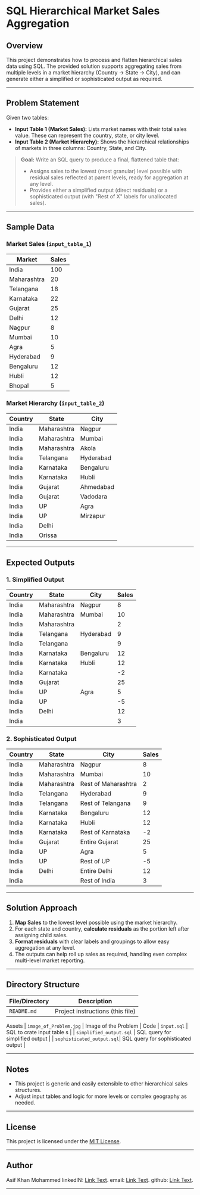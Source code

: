 # SQL Hierarchical Market Sales Aggregation

## Overview

This project demonstrates how to process and flatten hierarchical sales data using SQL. The provided solution supports aggregating sales from multiple levels in a market hierarchy (Country → State → City), and can generate either a simplified or sophisticated output as required.

---

## Problem Statement

Given two tables:

- **Input Table 1 (Market Sales):** Lists market names with their total sales value. These can represent the country, state, or city level.
- **Input Table 2 (Market Hierarchy):** Shows the hierarchical relationships of markets in three columns: Country, State, and City.

> **Goal:** Write an SQL query to produce a final, flattened table that:
> - Assigns sales to the lowest (most granular) level possible with residual sales reflected at parent levels, ready for aggregation at any level.
> - Provides either a simplified output (direct residuals) or a sophisticated output (with "Rest of X" labels for unallocated sales).

---

## Sample Data

### Market Sales (`input_table_1`)

| Market       | Sales |
|--------------|-------|
| India        | 100   |
| Maharashtra  | 20    |
| Telangana    | 18    |
| Karnataka    | 22    |
| Gujarat      | 25    |
| Delhi        | 12    |
| Nagpur       | 8     |
| Mumbai       | 10    |
| Agra         | 5     |
| Hyderabad    | 9     |
| Bengaluru    | 12    |
| Hubli        | 12    |
| Bhopal       | 5     |

### Market Hierarchy (`input_table_2`)

| Country | State       | City      |
|---------|-------------|-----------|
| India   | Maharashtra | Nagpur    |
| India   | Maharashtra | Mumbai    |
| India   | Maharashtra | Akola     |
| India   | Telangana   | Hyderabad |
| India   | Karnataka   | Bengaluru |
| India   | Karnataka   | Hubli     |
| India   | Gujarat     | Ahmedabad |
| India   | Gujarat     | Vadodara  |
| India   | UP          | Agra      |
| India   | UP          | Mirzapur  |
| India   | Delhi       |           |
| India   | Orissa      |           |

---

## Expected Outputs

### 1. Simplified Output

| Country | State       | City      | Sales |
|---------|-------------|-----------|-------|
| India   | Maharashtra | Nagpur    | 8     |
| India   | Maharashtra | Mumbai    | 10    |
| India   | Maharashtra |           | 2     |
| India   | Telangana   | Hyderabad | 9     |
| India   | Telangana   |           | 9     |
| India   | Karnataka   | Bengaluru | 12    |
| India   | Karnataka   | Hubli     | 12    |
| India   | Karnataka   |           | -2    |
| India   | Gujarat     |           | 25    |
| India   | UP          | Agra      | 5     |
| India   | UP          |           | -5    |
| India   | Delhi       |           | 12    |
| India   |             |           | 3     |

### 2. Sophisticated Output

| Country | State       | City                | Sales |
|---------|-------------|---------------------|-------|
| India   | Maharashtra | Nagpur              | 8     |
| India   | Maharashtra | Mumbai              | 10    |
| India   | Maharashtra | Rest of Maharashtra | 2     |
| India   | Telangana   | Hyderabad           | 9     |
| India   | Telangana   | Rest of Telangana   | 9     |
| India   | Karnataka   | Bengaluru           | 12    |
| India   | Karnataka   | Hubli               | 12    |
| India   | Karnataka   | Rest of Karnataka   | -2    |
| India   | Gujarat     | Entire Gujarat      | 25    |
| India   | UP          | Agra                | 5     |
| India   | UP          | Rest of UP          | -5    |
| India   | Delhi       | Entire Delhi        | 12    |
| India   |             | Rest of India       | 3     |

---

## Solution Approach

1. **Map Sales** to the lowest level possible using the market hierarchy.
2. For each state and country, **calculate residuals** as the portion left after assigning child sales.
3. **Format residuals** with clear labels and groupings to allow easy aggregation at any level.
4. The outputs can help roll up sales as required, handling even complex multi-level market reporting.

----
## Directory Structure

| File/Directory             | Description                                                   |
|---------------------------|----------------------------------------------------------------|
| `README.md`               | Project instructions (this file)                               |
Assets
| `image_of_Problem.jpg`    | Image of the Problem                                           |
Code
| `input.sql`               | SQL to crate input table     s                                 |
| `simplified_output.sql`   | SQL query for simplified output                                |
| `sophisticated_output.sql`| SQL query for sophisticated output                             |

---

## Notes

- This project is generic and easily extensible to other hierarchical sales structures.
- Adjust input tables and logic for more levels or complex geography as needed.

---

## License

This project is licensed under the [MIT License](LICENSE).

---

## Author

Asif Khan Mohammed
linkedIN: [Link Text](https://www.linkedin.com/in/asif-khan-mohammed-aksi/).
email: [Link Text](asif.md1805@gmail.com).
github: [Link Text](https://github.com/asifkhan1805).

---

